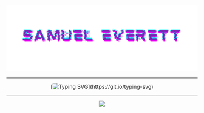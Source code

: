 ![Samuel Everett](https://github.com/Severett77/Severett77/blob/main/eas.png)

---

<div align="center">
  
  [![Typing SVG](https://readme-typing-svg.demolab.com?font=Audiowide&size=25&duration=1500&pause=3000&color=00CFFF&center=true&vCenter=true&width=600&height=50&lines=Hello+and+welcome!;I+am+an+AI+%2F+DL+Engineer...;Audio+Designer+%2F+Engineer...;Cyber+Security+Analyst...;Particle+Physics+Enthusiast...;Quantum+Computing+Researcher...)](https://git.io/typing-svg)

</div>

---

<p align="center">
  <a href="https://skillicons.dev">
    <img src="https://skillicons.dev/icons?i=git,html,css,js,cpp,c,py,tensorflow,terraform,docker,anaconda,vscode,linux&perline=10" />
  </a>
</p>


